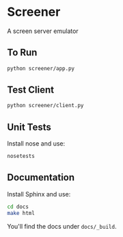 Screener
========

A screen server emulator

To Run
------

```bash
python screener/app.py
```

Test Client
-----------

```bash
python screener/client.py
```

Unit Tests
----------

Install nose and use:

```bash
nosetests
```

Documentation
-------------

Install Sphinx and use:

```bash
cd docs
make html
```

You'll find the docs under `docs/_build`.
